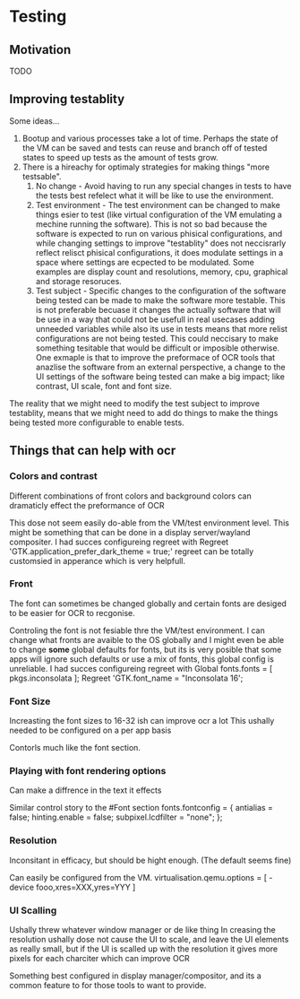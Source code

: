 # Testing

## Motivation

TODO

## Improving testablity

Some ideas...

1. Bootup and various processes take a lot of time. Perhaps the state of the VM
can be saved and tests can reuse and branch off of tested states to speed up
tests as the amount of tests grow.
2. There is a hireachy for optimaly strategies for making things
"more testsable".
    1. No change - Avoid having to run any special changes in tests to have the
    tests best refelect what it will be like to use the environment.
    2. Test environment - The test environment can be changed to make things esier
    to test (like virtual configuration of the VM emulating a mechine running the
    software). This is not so bad because the software is expected to run on
    various phisical configurations, and while changing settings to improve
    "testablity" does not neccisrarly reflect relisct phisical configurations, it
    does modulate settings in a space where settings are ecpected to be modulated.
    Some examples are display count and resolutions, memory, cpu, graphical and
    storage resoruces.
    3. Test subject - Specific changes to the configuration of the software being
    tested can be made to make the software more testable. This is not preferable
    becuase it changes the actually software that will be use in a way that could
    not be usefull in real usecases adding unneeded variables while also its use
    in tests means that more relist configurations are not being tested. This
    could neccisary to make something tesitable that would be difficult or
    imposible otherwise.
    One exmaple is that to improve the preformace of OCR tools that anazlise the
    software from an external perspective, a change to the UI settings of the
    software being tested can make a big impact; like contrast, UI scale, font
    and font size.

The reality that we might need to modify the test subject to improve testablity,
means that we might need to add do things to make the things being tested more
configurable to enable tests.

## Things that can help with ocr

### Colors and contrast

Different combinations of front colors and background colors can
dramaticly effect the preformance of OCR

This dose not seem easily do-able from the VM/test environment level.
This might be something that can be done in a display server/wayland
compositer.
I had succes configureing regreet with
Regreet
'GTK.application_prefer_dark_theme = true;'
regreet can be totally customsied in apperance which is very helpfull.

### Front

The font can sometimes be changed globally and certain fonts are desiged
to be easier for OCR to recgonise.

Controling the font is not fesiable thre the VM/test environment.
I can change what fronts are avaible to the OS globally and I might even
be able to change **some** global defaults for fonts, but its is very
posible that some apps will ignore such defaults or use a mix of fonts,
this global config is unreliable.
I had succes configureing regreet with
Global
fonts.fonts = [ pkgs.inconsolata ];
Regreet
'GTK.font_name = "Inconsolata 16';

### Font Size

Increasting the font sizes to 16-32 ish can improve ocr a lot
This ushally needed to be configured on a per app basis

Contorls much like the font section.

### Playing with font rendering options

Can make a diffrence in the text it effects

Similar control story to the #Font section
fonts.fontconfig = {
  antialias = false;
  hinting.enable = false;
  subpixel.lcdfilter = "none";
};

### Resolution

Inconsitant in efficacy, but should be hight enough. (The default seems fine)

Can easily be configured from the VM.
virtualisation.qemu.options = [ -device fooo,xres=XXX,yres=YYY ]

### UI Scalling

Ushally threw whatever window manager or de like thing
In creasing the resolution ushally dose not cause the UI to scale,
and leave the UI elements as really small, but if the UI is scalled
up with the resolution it gives more pixels for each charciter which
can improve OCR

Something best configured in display manager/compositor, and its a common
feature to for those tools to want to provide.
